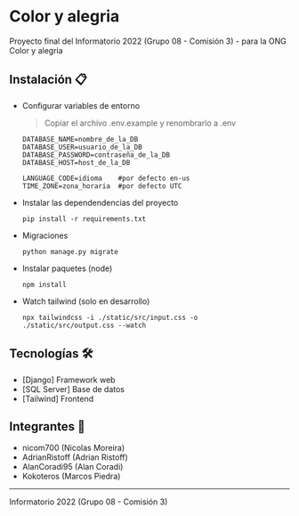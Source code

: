 # Color y alegria

Proyecto final del Informatorio 2022 (Grupo 08 - Comisión 3) - para la ONG Color y alegria

## Instalación 📋

- Configurar variables de entorno

    > Copiar el archivo .env.example y renombrarlo a .env

    ```
    DATABASE_NAME=nombre_de_la_DB
    DATABASE_USER=usuario_de_la_DB
    DATABASE_PASSWORD=contraseña_de_la_DB
    DATABASE_HOST=host_de_la_DB

    LANGUAGE_CODE=idioma    #por defecto en-us
    TIME_ZONE=zona_horaria  #por defecto UTC
    ```

- Instalar las dependendencias del proyecto

    ```
    pip install -r requirements.txt
    ```
- Migraciones

    ```
    python manage.py migrate
    ```
- Instalar paquetes (node)

    ```
    npm install
    ```
- Watch tailwind (solo en desarrollo)

    ```
    npx tailwindcss -i ./static/src/input.css -o ./static/src/output.css --watch
    ```

## Tecnologías 🛠️

* [Django] Framework web
* [SQL Server] Base de datos
* [Tailwind] Frontend

## Integrantes 💪

* nicom700 (Nicolas Moreira)
* AdrianRistoff (Adrian Ristoff)
* AlanCoradi95 (Alan Coradi)
* Kokoteros (Marcos Piedra)
---
Informatorio 2022 (Grupo 08 - Comisión 3)